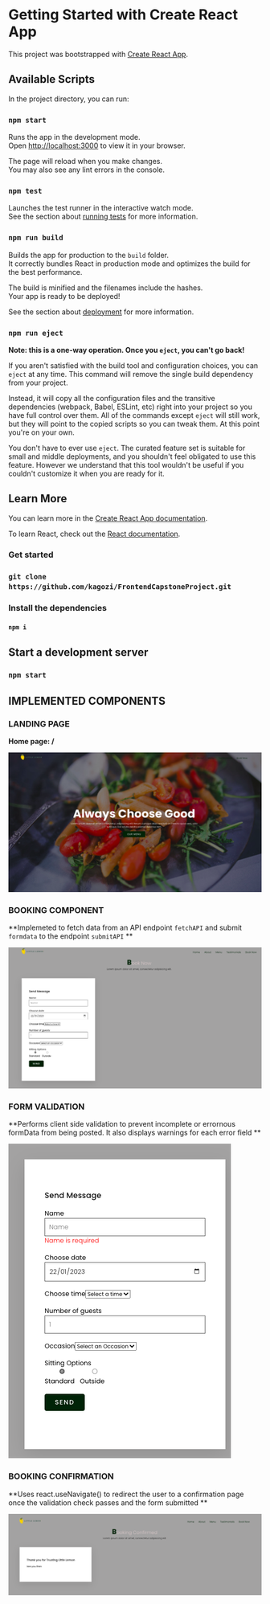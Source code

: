 # Getting Started with Create React App

This project was bootstrapped with [Create React App](https://github.com/facebook/create-react-app).

## Available Scripts

In the project directory, you can run:

### `npm start`

Runs the app in the development mode.\
Open [http://localhost:3000](http://localhost:3000) to view it in your browser.

The page will reload when you make changes.\
You may also see any lint errors in the console.

### `npm test`

Launches the test runner in the interactive watch mode.\
See the section about [running tests](https://facebook.github.io/create-react-app/docs/running-tests) for more information.

### `npm run build`

Builds the app for production to the `build` folder.\
It correctly bundles React in production mode and optimizes the build for the best performance.

The build is minified and the filenames include the hashes.\
Your app is ready to be deployed!

See the section about [deployment](https://facebook.github.io/create-react-app/docs/deployment) for more information.

### `npm run eject`

**Note: this is a one-way operation. Once you `eject`, you can't go back!**

If you aren't satisfied with the build tool and configuration choices, you can `eject` at any time. This command will remove the single build dependency from your project.

Instead, it will copy all the configuration files and the transitive dependencies (webpack, Babel, ESLint, etc) right into your project so you have full control over them. All of the commands except `eject` will still work, but they will point to the copied scripts so you can tweak them. At this point you're on your own.

You don't have to ever use `eject`. The curated feature set is suitable for small and middle deployments, and you shouldn't feel obligated to use this feature. However we understand that this tool wouldn't be useful if you couldn't customize it when you are ready for it.

## Learn More

You can learn more in the [Create React App documentation](https://facebook.github.io/create-react-app/docs/getting-started).

To learn React, check out the [React documentation](https://reactjs.org/).

### Get started

### `git clone https://github.com/kagozi/FrontendCapstoneProject.git`

### Install the dependencies 

#### `npm i`


## Start a development server

### `npm start`


## IMPLEMENTED COMPONENTS

### LANDING PAGE

**Home page: /**

![alt text](screenshots/littleLemonHome.png)


### BOOKING COMPONENT

**Implemeted to fetch data from an API endpoint `fetchAPI` and submit `formdata` to the endpoint `submitAPI` **

![alt text](screenshots/bookingform.png)

### FORM VALIDATION

**Performs client side validation to prevent incomplete or errornous formData from being posted. It also displays warnings for each error field **

![alt text](screenshots/formValidation.png)

### BOOKING CONFIRMATION

**Uses react.useNavigate() to redirect the user to a confirmation page once the validation check passes and the form submitted **

![alt text](screenshots/confirmedBooking.png)


